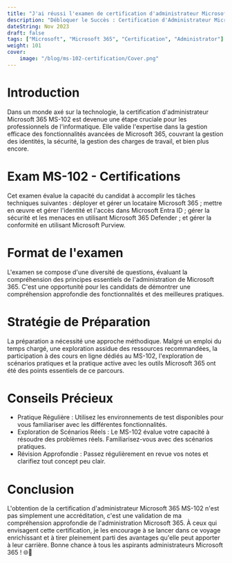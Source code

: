 ```yaml
---
title: "J'ai réussi l'examen de certification d'administrateur Microsoft 365"
description: "Débloquer le Succès : Certification d'Administrateur Microsoft 365 (MS-102)"
dateString: Nov 2023
draft: false
tags: ["Microsoft", "Microsoft 365", "Certification", "Administrator"]
weight: 101
cover:
    image: "/blog/ms-102-certification/Cover.png"
---
```


# Introduction

Dans un monde axé sur la technologie, la certification d'administrateur Microsoft 365 MS-102 est devenue une étape cruciale pour les professionnels de l'informatique. Elle valide l'expertise dans la gestion efficace des fonctionnalités avancées de Microsoft 365, couvrant la gestion des identités, la sécurité, la gestion des charges de travail, et bien plus encore.

# Exam MS-102 - Certifications

Cet examen évalue la capacité du candidat à accomplir les tâches techniques suivantes : déployer et gérer un locataire Microsoft 365 ; mettre en œuvre et gérer l'identité et l'accès dans Microsoft Entra ID ; gérer la sécurité et les menaces en utilisant Microsoft 365 Defender ; et gérer la conformité en utilisant Microsoft Purview.

# Format de l'examen

L'examen se compose d'une diversité de questions, évaluant la compréhension des principes essentiels de l'administration de Microsoft 365. C'est une opportunité pour les candidats de démontrer une compréhension approfondie des fonctionnalités et des meilleures pratiques.

# Stratégie de Préparation

La préparation a nécessité une approche méthodique. Malgré un emploi du temps chargé, une exploration assidue des ressources recommandées, la participation à des cours en ligne dédiés au MS-102, l'exploration de scénarios pratiques et la pratique active avec les outils Microsoft 365 ont été des points essentiels de ce parcours.

# Conseils Précieux

- Pratique Régulière : Utilisez les environnements de test disponibles pour vous familiariser avec les différentes fonctionnalités.
- Exploration de Scénarios Réels : Le MS-102 évalue votre capacité à résoudre des problèmes réels. Familiarisez-vous avec des scénarios pratiques.
- Révision Approfondie : Passez régulièrement en revue vos notes et clarifiez tout concept peu clair.

# Conclusion

L'obtention de la certification d'administrateur Microsoft 365 MS-102 n'est pas simplement une accréditation, c'est une validation de ma compréhension approfondie de l'administration Microsoft 365. À ceux qui envisagent cette certification, je les encourage à se lancer dans ce voyage enrichissant et à tirer pleinement parti des avantages qu'elle peut apporter à leur carrière. Bonne chance à tous les aspirants administrateurs Microsoft 365 ! 🌐💼
